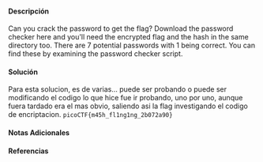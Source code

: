 #### Descripción
Can you crack the password to get the flag? Download the password checker here and you'll need the encrypted flag and the hash in the same directory too. There are 7 potential passwords with 1 being correct. You can find these by examining the password checker script.

#### Solución 
Para esta solucion, es de varias... puede ser probando o puede ser modificando el codigo lo que hice fue ir probando, uno por uno, aunque fuera tardado era el mas obvio, saliendo asi la flag investigando el codigo de encriptacion.
`picoCTF{m45h_fl1ng1ng_2b072a90}`

#### Notas Adicionales

#### Referencias
